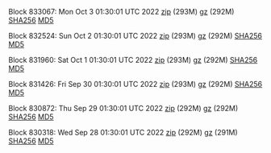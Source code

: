 Block 833067: Mon Oct  3 01:30:01 UTC 2022 [zip](https://files.01coin.io/mainnet/2022-10-03/bootstrap.dat.zip) (293M) [gz](https://files.01coin.io/mainnet/2022-10-03/bootstrap.dat.tar.gz) (292M) [SHA256](https://files.01coin.io/mainnet/2022-10-03/sha256.txt) [MD5](https://files.01coin.io/mainnet/2022-10-03/md5.txt)

Block 832524: Sun Oct  2 01:30:01 UTC 2022 [zip](https://files.01coin.io/mainnet/2022-10-02/bootstrap.dat.zip) (293M) [gz](https://files.01coin.io/mainnet/2022-10-02/bootstrap.dat.tar.gz) (292M) [SHA256](https://files.01coin.io/mainnet/2022-10-02/sha256.txt) [MD5](https://files.01coin.io/mainnet/2022-10-02/md5.txt)

Block 831960: Sat Oct  1 01:30:01 UTC 2022 [zip](https://files.01coin.io/mainnet/2022-10-01/bootstrap.dat.zip) (293M) [gz](https://files.01coin.io/mainnet/2022-10-01/bootstrap.dat.tar.gz) (292M) [SHA256](https://files.01coin.io/mainnet/2022-10-01/sha256.txt) [MD5](https://files.01coin.io/mainnet/2022-10-01/md5.txt)

Block 831426: Fri Sep 30 01:30:01 UTC 2022 [zip](https://files.01coin.io/mainnet/2022-09-30/bootstrap.dat.zip) (293M) [gz](https://files.01coin.io/mainnet/2022-09-30/bootstrap.dat.tar.gz) (292M) [SHA256](https://files.01coin.io/mainnet/2022-09-30/sha256.txt) [MD5](https://files.01coin.io/mainnet/2022-09-30/md5.txt)

Block 830872: Thu Sep 29 01:30:01 UTC 2022 [zip](https://files.01coin.io/mainnet/2022-09-29/bootstrap.dat.zip) (292M) [gz](https://files.01coin.io/mainnet/2022-09-29/bootstrap.dat.tar.gz) (292M) [SHA256](https://files.01coin.io/mainnet/2022-09-29/sha256.txt) [MD5](https://files.01coin.io/mainnet/2022-09-29/md5.txt)

Block 830318: Wed Sep 28 01:30:01 UTC 2022 [zip](https://files.01coin.io/mainnet/2022-09-28/bootstrap.dat.zip) (292M) [gz](https://files.01coin.io/mainnet/2022-09-28/bootstrap.dat.tar.gz) (291M) [SHA256](https://files.01coin.io/mainnet/2022-09-28/sha256.txt) [MD5](https://files.01coin.io/mainnet/2022-09-28/md5.txt)
